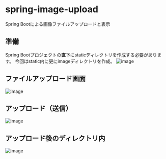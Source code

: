 # spring-image-upload
Spring Bootによる画像ファイルアップロードと表示

## 準備
Spring Bootプロジェクトの**直下**にstaticディレクトリを作成する必要があります。
今回はstatic内に更にimageディレクトリを作成。
![image](https://user-images.githubusercontent.com/47343094/174580655-656e347a-4d24-4ef5-aaa9-457cdb623c5c.png)

## ファイルアップロード画面
![image](https://user-images.githubusercontent.com/47343094/174579671-5703326e-67a9-418f-bf18-5145ed6ac891.png)

## アップロード（送信）
![image](https://user-images.githubusercontent.com/47343094/174579820-a1054654-34cc-4c84-9ae2-7d4708a54f1f.png)

## アップロード後のディレクトリ内
![image](https://user-images.githubusercontent.com/47343094/174580156-af8686ae-8b6e-4ee1-ae55-6ffd1f38b7e9.png)
